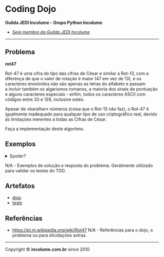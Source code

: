 # Coding Dojo

**Guilda JEDI Incolume - Grupo Python Incolume**

- _[Seja membro da Guilda JEDI Incolume](https://discord.gg/eBNamXVtBW)_

---

## Problema

**rot47**

Rot-47 é uma cifra do tipo das cifras de César e similar a Rot-13, com a diferença de que o valor de rotação é maior (47 em vez de 13), e os caracteres envolvidos não são apenas as letras do alfabeto e passam a incluir também os algarismos romanos, a maioria dos sinais de pontuação e alguns caracteres especiais - enfim, todos os caracteres ASCII com códigos entre 33 e 126, inclusive estes.

Apesar de «baralhar» números (coisa que o Rot-13 não faz), o Rot-47 é igualmente inadequado para qualquer tipo de uso criptográfico real, devido às limitações inerentes a todas as Cifras de César.

Faça a implementação deste algoritmo.

## Exemplos

<details> 
  <summary>Spoiler?</summary> 
   Considerar em caso de fatoração:

    > modo pythônico
    > sem condicionais 
    > estruturas performáticas
    > redução de complexidade ciclomática 
    > análise assintótica de algoritmos (big O)

</details>

N/A - Exemplos de solução e resposta do problema. Geralmente utilizado para validar os testes do TDD.

## Artefatos

- [dojo](__init__.py)
- [tests](test_20240904.py)


## Referências

- https://pt.m.wikipedia.org/wiki/Rot47
N/A - Referências para o dojo, o problema ou para elicidações extras.

---

Copyright &copy; **incolume.com.br** since 2010
